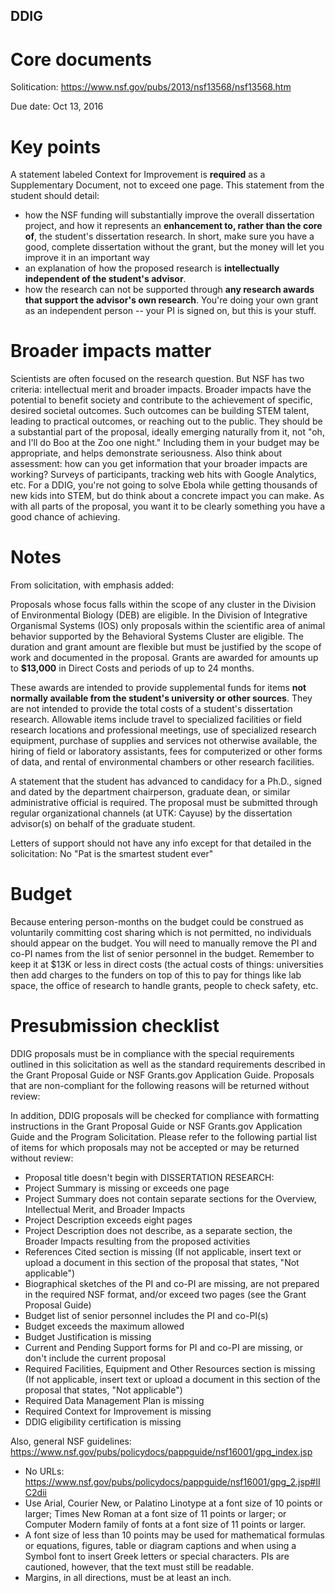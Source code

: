 ## DDIG

# Core documents

Solitication: https://www.nsf.gov/pubs/2013/nsf13568/nsf13568.htm

Due date: Oct 13, 2016


# Key points

A statement labeled Context for Improvement is **required** as a Supplementary Document, not to exceed one page. This statement from the student should detail:

* how the NSF funding will substantially improve the overall dissertation project, and how it represents an **enhancement to, rather than the core of**, the student's dissertation research. In short, make sure you have a good, complete dissertation without the grant, but the money will let you improve it in an important way
* an explanation of how the proposed research is **intellectually independent of the student's advisor**.
* how the research can not be supported through **any research awards that support the advisor's own research**. You're doing your own grant as an independent person -- your PI is signed on, but this is your stuff.

# Broader impacts matter

Scientists are often focused on the research question. But NSF has two criteria: intellectual merit and broader impacts. Broader impacts have the potential to benefit society and contribute to the achievement of specific, desired societal outcomes. Such outcomes can be building STEM talent, leading to practical outcomes, or reaching out to the public. They should be a substantial part of the proposal, ideally emerging naturally from it, not "oh, and I'll do Boo at the Zoo one night." Including them in your budget may be appropriate, and helps demonstrate seriousness. Also think about assessment: how can you get information that your broader impacts are working? Surveys of participants, tracking web hits with Google Analytics, etc. For a DDIG, you're not going to solve Ebola while getting thousands of new kids into STEM, but do think about a concrete impact you can make. As with all parts of the proposal, you want it to be clearly something you have a good chance of achieving.

# Notes

From solicitation, with emphasis added:

Proposals whose focus falls within the scope of any cluster in the Division of Environmental Biology (DEB) are eligible. In the Division of Integrative Organismal Systems (IOS) only proposals within the scientific area of animal behavior supported by the Behavioral Systems Cluster are eligible. The duration and grant amount are flexible but must be justified by the scope of work and documented in the proposal. Grants are awarded for amounts up to **$13,000** in Direct Costs and periods of up to 24 months.

These awards are intended to provide supplemental funds for items **not normally available from the student's university or other sources**. They are not intended to provide the total costs of a student's dissertation research. Allowable items include travel to specialized facilities or field research locations and professional meetings, use of specialized research equipment, purchase of supplies and services not otherwise available, the hiring of field or laboratory assistants, fees for computerized or other forms of data, and rental of environmental chambers or other research facilities.

A statement that the student has advanced to candidacy for a Ph.D., signed and dated by the department chairperson, graduate dean, or similar administrative official is required. The proposal must be submitted through regular organizational channels (at UTK: Cayuse) by the dissertation advisor(s) on behalf of the graduate student.

Letters of support should not have any info except for that detailed in the solicitation: No "Pat is the smartest student ever"

# Budget

Because entering person-months on the budget could be construed as voluntarily committing cost sharing which is not permitted, no individuals should appear on the budget. You will need to manually remove the PI and co-PI names from the list of senior personnel in the budget. Remember to keep it at $13K or less in direct costs (the actual costs of things: universities then add charges to the funders on top of this to pay for things like lab space, the office of research to handle grants, people to check safety, etc.

# Presubmission checklist

DDIG proposals must be in compliance with the special requirements outlined in this solicitation as well as the standard requirements described in the Grant Proposal Guide or NSF Grants.gov Application Guide. Proposals that are non-compliant for the following reasons will be returned without review:

In addition, DDIG proposals will be checked for compliance with formatting instructions in the Grant Proposal Guide or NSF Grants.gov Application Guide and the Program Solicitation. Please refer to the following partial list of items for which proposals may not be accepted or may be returned without review:

* Proposal title doesn't begin with DISSERTATION RESEARCH:
* Project Summary is missing or exceeds one page
* Project Summary does not contain separate sections for the Overview, Intellectual Merit, and Broader Impacts
* Project Description exceeds eight pages
* Project Description does not describe, as a separate section, the Broader Impacts resulting from the proposed activities
* References Cited section is missing (If not applicable, insert text or upload a document in this section of the proposal that states, "Not applicable")
* Biographical sketches of the PI and co-PI are missing, are not prepared in the required NSF format, and/or exceed two pages (see the Grant Proposal Guide)
* Budget list of senior personnel includes the PI and co-PI(s)
* Budget exceeds the maximum allowed
* Budget Justification is missing
* Current and Pending Support forms for PI and co-PI are missing, or don't include the current proposal
* Required Facilities, Equipment and Other Resources section is missing (If not applicable, insert text or upload a document in this section of the proposal that states, "Not applicable")
* Required Data Management Plan is missing
* Required Context for Improvement is missing
* DDIG eligibility certification is missing

Also, general NSF guidelines: https://www.nsf.gov/pubs/policydocs/pappguide/nsf16001/gpg_index.jsp

* No URLs: https://www.nsf.gov/pubs/policydocs/pappguide/nsf16001/gpg_2.jsp#IIC2dii
* Use Arial, Courier New, or Palatino Linotype at a font size of 10 points or larger; Times New Roman at a font size of 11 points or larger; or Computer Modern family of fonts at a font size of 11 points or larger.
* A font size of less than 10 points may be used for mathematical formulas or equations, figures, table or diagram captions and when using a Symbol font to insert Greek letters or special characters. PIs are cautioned, however, that the text must still be readable.
* Margins, in all directions, must be at least an inch.
